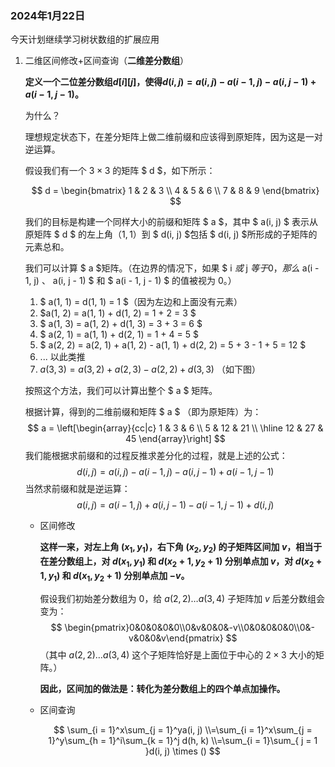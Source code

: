 ### 2024年1月22日

今天计划继续学习树状数组的扩展应用

1. 二维区间修改+区间查询（**二维差分数组**）

   **定义一个二位差分数组$d[i][j]$，使得$d(i, j) = a(i, j) - a(i - 1, j) - a(i, j - 1) + a(i - 1, j - 1)$。**

   为什么？

   理想规定状态下，在差分矩阵上做二维前缀和应该得到原矩阵，因为这是一对逆运算。

   假设我们有一个 $3 \times 3$ 的矩阵 $ d $，如下所示：

   $$
   d = \begin{bmatrix} 1 & 2 & 3 \\ 4 & 5 & 6 \\ 7 & 8 & 9 \end{bmatrix}
   $$
   

   我们的目标是构建一个同样大小的前缀和矩阵 $ a $，其中 $ a(i, j) $ 表示从原矩阵 $ d $ 的左上角$（1,1）$到 $ d(i, j)  $包括 $ d(i, j)  $所形成的子矩阵的元素总和。

   我们可以计算 $ a $矩阵。（在边界的情况下，如果 $ i $或$  j $等于 0，那么$  a(i - 1, j) $、$ a(i, j - 1) $ 和 $ a(i - 1, j - 1) $ 的值被视为 0。）

   1. $ a(1, 1) = d(1, 1) = 1 $（因为左边和上面没有元素）
   2. $a(1, 2) = a(1, 1) + d(1, 2) = 1 + 2 = 3 $
   3. $ a(1, 3) = a(1, 2) + d(1, 3) = 3 + 3 = 6 $
   4. $ a(2, 1) = a(1, 1) + d(2, 1) = 1 + 4 = 5 $
   5. $ a(2, 2) = a(2, 1) + a(1, 2) - a(1, 1) + d(2, 2) = 5 + 3 - 1 + 5 = 12 $
   6. ... 以此类推
   7. $a(3, 3) = a(3, 2) + a(2, 3) - a(2, 2) + d(3, 3)$ （如下图）

   按照这个方法，我们可以计算出整个 $ a $ 矩阵。

   根据计算，得到的二维前缀和矩阵 $ a $ （即为原矩阵）为：
   $$
   a = \left[\begin{array}{cc|c}
       1 & 3 & 6 \\
       5 & 12 & 21 \\
       \hline
       12 & 27 & 45
   \end{array}\right]
   $$
   我们能根据求前缀和的过程反推求差分化的过程，就是上述的公式：
   $$
   d(i, j) = a(i, j) - a(i - 1, j) - a(i, j - 1) + a(i - 1, j - 1)
   $$
   当然求前缀和就是逆运算：
   $$
   a(i, j) = a(i - 1, j) + a(i, j - 1) - a(i - 1, j - 1) + d(i, j)
   $$

   - 区间修改

     **这样一来，对左上角 $(x_1, y_1)$，右下角 $(x_2, y_2)$ 的子矩阵区间加 $v$，相当于在差分数组上，对 $d(x_1, y_1)$ 和 $d(x_2 + 1, y_2 + 1)$ 分别单点加 $v$，对 $d(x_2 + 1, y_1)$ 和 $d(x_1, y_2 + 1)$ 分别单点加 $-v$。**

     假设我们初始差分数组为 $0$，给 $a(2, 2) \ldots a(3, 4)$ 子矩阵加 $v$ 后差分数组会变为：
     $$
     \begin{pmatrix}0&0&0&0&0\\0&v&0&0&-v\\0&0&0&0&0\\0&-v&0&0&v\end{pmatrix}
     $$
     （其中 $a(2, 2) \ldots a(3, 4)$ 这个子矩阵恰好是上面位于中心的 $2 \times 3$ 大小的矩阵。）

     **因此，区间加的做法是：转化为差分数组上的四个单点加操作。**

   - 区间查询

     
     $$
     \sum_{i = 1}^x\sum_{j = 1}^ya(i, j) 
     \\=\sum_{i = 1}^x\sum_{j = 1}^y\sum_{h = 1}^i\sum_{k = 1}^j d(h, k)
     \\=\sum_{i = 1}\sum_{ j = 1 }d(i, j) \times ()
     $$
     

     

   

